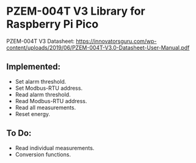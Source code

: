 # PZEM-004T V3 Library for Raspberry Pi Pico
PZEM-004T V3 Datasheet: https://innovatorsguru.com/wp-content/uploads/2019/06/PZEM-004T-V3.0-Datasheet-User-Manual.pdf

## Implemented:
- Set alarm threshold.
- Set Modbus-RTU address.
- Read alarm threshold.
- Read Modbus-RTU address.
- Read all measurements.
- Reset energy.

## To Do:
- Read individual measurements.
- Conversion functions.
